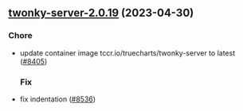 

## [twonky-server-2.0.19](https://github.com/succelle/charts/compare/twonky-server-2.0.18...twonky-server-2.0.19) (2023-04-30)

### Chore

- update container image tccr.io/truecharts/twonky-server to latest ([#8405](https://github.com/succelle/charts/issues/8405))
  
  ### Fix

- fix indentation ([#8536](https://github.com/succelle/charts/issues/8536))
  
  